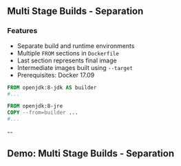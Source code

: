 ## Multi Stage Builds - Separation

### Features

- Separate build and runtime environments
- Multiple `FROM` sections in `Dockerfile`
- Last section represents final image
- Intermediate images built using `--target`
- Prerequisites: Docker 17.09

```Dockerfile
FROM openjdk:8-jdk AS builder
#...

FROM openjdk:8-jre
COPY --from=builder ...
#...
```

--

## Demo: Multi Stage Builds - Separation

<!-- include: separation-0.command -->

<!-- include: separation-1.command -->
